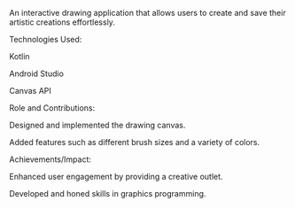 An interactive drawing application that allows users to create and save their artistic creations effortlessly.

Technologies Used:

Kotlin

Android Studio

Canvas API

Role and Contributions:

Designed and implemented the drawing canvas.

Added features such as different brush sizes and a variety of colors.

Achievements/Impact:

Enhanced user engagement by providing a creative outlet.

Developed and honed skills in graphics programming.

